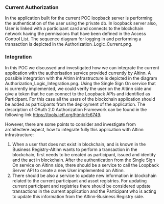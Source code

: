 ### Current Authorization
In the application built for the current POC loopback server is performing the authentication of the user using the private db. In loopback server also, User is linked with a participant card and connects to the blockchain network having the permissions that have been defined in the Access Control List. The sequence diagram for logging in and performing a transaction is depicted in the Authorization_Logic_Current.png.

### Integration
In this POC we discussed and investigated how we can integrate the current application with the authorisation service provided currently by Altinn. A possible integration with the Altinn infrastructure is depicted in the diagram Authorization_Logic_Integration.png. Using the Single Sign On service that is currently implemented, we could verify the user on the Altinn side and give a token that he can connect to the Loopback APIs and identified as Participant. For this case all the users of the blockchain application should be added as participants from the deployment of the application. The description of OAuth 2.0 Authorization Framework can be found in the following link https://tools.ietf.org/html/rfc6749.

However, there are some points to consider and investigate from architectere aspect, how to integrate fully this application with Altinn infrastructure:
1. When a user that does not exist in blockchain, and is known in the Business Registry-Altinn wants  to perform a transaction in the blockchain, first needs to be created as participant, issued and identity and the act in blockchain. After the authentication from the Single Sign On service on Altinn side, there should be a service to call the Loopback Server API to create a new User implemented on Altinn. 
2.  There should be also a service  to update new information in blockchain related to the current participant and asset registries. For updating current participant and registries there should be considered update transactions in the current application and the Participant who is acting to update this information from the Altinn-Business Registry side. 


 




